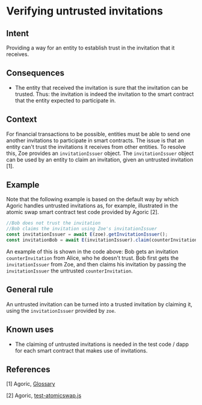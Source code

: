 # Verifying untrusted invitations

## Intent
Providing a way
for an entity to establish trust in the invitation that it receives.

## Consequences
-   The entity that received the invitation is sure that the invitation
    can be trusted. Thus: the invitation is indeed the invitation to the
    smart contract that the entity expected to participate in.

## Context
For financial transactions to be possible, entities must be
able to send one another invitations to participate in smart contracts.
The issue is that an entity can't trust the invitations it receives from
other entities. To resolve this, Zoe provides an `invitationIssuer`
object. The `invitationIssuer` object can be used by an entity to claim
an invitation, given an untrusted invitation [1].

## Example
Note
that the following example is based on the default way by which Agoric
handles untrusted invitations as, for example, illustrated in the atomic
swap smart contract test code provided by Agoric [2].

```js
//Bob does not trust the invitation
//Bob claims the invitation using Zoe's invitationIssuer
const invitationIssuer = await E(zoe).getInvitationIssuer();
const invitationBob = await E(invitationIssuer).claim(counterInvitation);
```

An example of this is shown in the code above: Bob gets an invitation
`counterInvitation` from Alice, who he doesn't trust. Bob first gets the
`invitationIssuer` from Zoe, and then claims his invitation by passing
the `invitationIssuer` the untrusted `counterInvitation`. 

## General rule
An untrusted invitation can be turned into a trusted invitation
by claiming it, using the `invitationIssuer` provided by `zoe`.

## Known uses
-   The claiming of untrusted invitations is needed in the test code / dapp for each smart contract that makes use of invitations.

## References
[1] Agoric, [Glossary](https://docs.agoric.com/glossary)

[2] Agoric, [test-atomicswap.js](https://github.com/Agoric/agoric-sdk/blob/f29591519809dbadf19db0a26f38704d87429b89/packages/zoe/test/unitTests/contracts/test-atomicSwap.js)